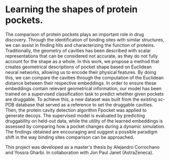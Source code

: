 # Learning the shapes of protein pockets.

The comparison of protein pockets plays an important role in drug discovery. Through the identification of binding sites with similar structures, we can assist in finding hits and characterizing the function of proteins. Traditionally, the geometry of cavities has been described with scalar representations that can be considered not accurate, as they do not fully account for the shape as a whole. In this work, we propose a method that creates geometrical descriptions of pocket shape based on Euclidean neural networks, allowing us to encode their physical features. By doing this, we can compare the cavities through the computation of the Euclidean distance between their respective embeddings. In order to ensure these embeddings contain relevant geometrical information, our model has been trained on a supervised classification task to predict whether given pockets are druggable. To achieve this, a new dataset was built from the existing sc-PDB database that served as a reference to set the druggable cavities. Then, the protein cavity detection algorithm Fpocket was applied to generate decoys. The supervised model is evaluated by predicting druggability on held-out data, while the utility of the learned embeddings is assessed by comparing how a pocket changes during a dynamic simulation. The findings obtained are encouraging and suggest a possible paradigm shift in the way binding sites comparison can be approached.

This project was developed as a master's thesis by Alejandro Corrochano and Yossra Gharbi. In collaboration with Jon Paul Janet (AstraZeneca).
